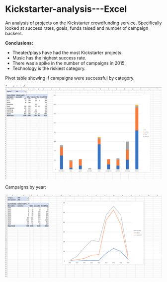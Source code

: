 # Kickstarter-analysis---Excel
An analysis of projects on the Kickstarter crowdfunding service.
Specifically looked at success rates, goals, funds raised and number of campaign backers.

**Conclusions:**

  * Theater/plays have had the most Kickstarter projects.
  * Music has the highest success rate.
  * There was a spike in the number of campaigns in 2015.
  * Technology is the riskiest category.


Pivot table showing if campaigns were successful by category.

![Alt text](https://github.com/22bipp22/Kickstarter-analysis---Excel/blob/main/Screen%20Shot%202021-01-29%20at%203.23.42%20PM.png "By Category")

Campaigns by year: 

![Alt text](https://github.com/22bipp22/Kickstarter-analysis---Excel/blob/main/Screen%20Shot%202021-01-29%20at%203.36.26%20PM.png "By Year")

